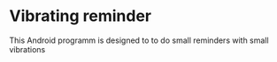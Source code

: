# Vibrating reminder
This Android programm is designed to to do small reminders with small vibrations
